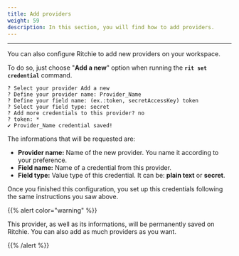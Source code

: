 ```yaml
---
title: Add providers
weight: 59
description: In this section, you will find how to add providers.
---
```


---

You can also configure Ritchie to add new providers on your workspace. 

To do so, just choose "**Add a new**" option when running the **`rit set credential`** command. 

```text
? Select your provider Add a new
? Define your provider name: Provider_Name
? Define your field name: (ex.:token, secretAccessKey) token
? Select your field type: secret
? Add more credentials to this provider? no
? token: *
✔ Provider_Name credential saved!
```

The informations that will be requested are: 

* **Provider name:** Name of the new provider. You name it according to your preference.
* **Field name:** Name of a credential from this provider. 
* **Field type:** Value type of this credential. It can be: **plain text** or **secret**. 

Once you finished this configuration, you set up this credentials following the same instructions you saw above. 

{{% alert color="warning" %}}

This provider, as well as its informations, will be permanently saved on Ritchie. You can also add as much providers as you want. 

{{% /alert %}}
